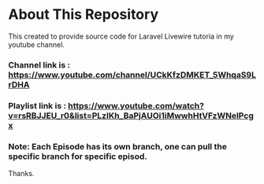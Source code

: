 

# About This Repository

This created to provide source code for Laravel Livewire tutoria in my youtube channel. 

### Channel link is : https://www.youtube.com/channel/UCkKfzDMKET_5WhqaS9LrDHA
### Playlist link is : https://www.youtube.com/watch?v=rsRBJJEU_r0&list=PLzlKh_BaPjAUOi1iMwwhHtVFzWNelPcgx

### Note: Each Episode has its own branch, one can pull the specific branch for specific episod.
Thanks.
